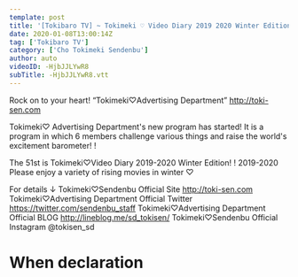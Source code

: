 ```yaml
---
template: post
title: '[Tokibaro TV] ~ Tokimeki ♡ Video Diary 2019 2020 Winter Edition ~ Tokimeki ♡ Barometer Rise TV ep51'
date: 2020-01-08T13:00:14Z
tag: ['Tokibaro TV']
category: ['Cho Tokimeki Sendenbu']
author: auto 
videoID: -HjbJJLYwR8
subTitle: -HjbJJLYwR8.vtt
---
```

Rock on to your heart! “Tokimeki♡Advertising Department” http://toki-sen.com

Tokimeki♡ Advertising Department's new program has started!
It is a program in which 6 members challenge various things and raise the world's excitement barometer! !

The 51st is Tokimeki♡Video Diary 2019-2020 Winter Edition! !
2019-2020 Please enjoy a variety of rising movies in winter ♡

For details ↓
Tokimeki♡Sendenbu Official Site
http://toki-sen.com
Tokimeki♡Advertising Department Official Twitter
https://twitter.com/sendenbu_staff
Tokimeki♡Advertising Department Official BLOG
http://lineblog.me/sd_tokisen/
Tokimeki♡Sendenbu Official
Instagram @tokisen_sd

# When declaration